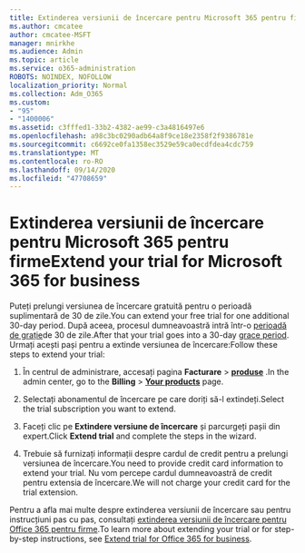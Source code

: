 ```yaml
---
title: Extinderea versiunii de încercare pentru Microsoft 365 pentru firme
ms.author: cmcatee
author: cmcatee-MSFT
manager: mnirkhe
ms.audience: Admin
ms.topic: article
ms.service: o365-administration
ROBOTS: NOINDEX, NOFOLLOW
localization_priority: Normal
ms.collection: Adm_O365
ms.custom:
- "95"
- "1400006"
ms.assetid: c3fffed1-33b2-4382-ae99-c3a4816497e6
ms.openlocfilehash: a98c3bc0290adb64a8f9ce18e2358f2f9386781e
ms.sourcegitcommit: c6692ce0fa1358ec3529e59ca0ecdfdea4cdc759
ms.translationtype: MT
ms.contentlocale: ro-RO
ms.lasthandoff: 09/14/2020
ms.locfileid: "47708659"
---
```

# <a name="extend-your-trial-for-microsoft-365-for-business"></a><span data-ttu-id="4aa1b-102">Extinderea versiunii de încercare pentru Microsoft 365 pentru firme</span><span class="sxs-lookup"><span data-stu-id="4aa1b-102">Extend your trial for Microsoft 365 for business</span></span>

<span data-ttu-id="4aa1b-103">Puteți prelungi versiunea de încercare gratuită pentru o perioadă suplimentară de 30 de zile.</span><span class="sxs-lookup"><span data-stu-id="4aa1b-103">You can extend your free trial for one additional 30-day period.</span></span> <span data-ttu-id="4aa1b-104">După aceea, procesul dumneavoastră intră într-o [perioadă de grație](https://docs.microsoft.com/alchemyinsights/grace-period-for-microsoft-365-free-trial)de 30 de zile.</span><span class="sxs-lookup"><span data-stu-id="4aa1b-104">After that your trial goes into a 30-day [grace period](https://docs.microsoft.com/alchemyinsights/grace-period-for-microsoft-365-free-trial).</span></span> <span data-ttu-id="4aa1b-105">Urmați acești pași pentru a extinde versiunea de încercare:</span><span class="sxs-lookup"><span data-stu-id="4aa1b-105">Follow these steps to extend your trial:</span></span>
  
1. <span data-ttu-id="4aa1b-106">În centrul de administrare, accesați pagina **Facturare** \> **[produse](https://go.microsoft.com/fwlink/p/?linkid=842054)** .</span><span class="sxs-lookup"><span data-stu-id="4aa1b-106">In the admin center, go to the **Billing** \> **[Your products](https://go.microsoft.com/fwlink/p/?linkid=842054)** page.</span></span>

2. <span data-ttu-id="4aa1b-107">Selectați abonamentul de încercare pe care doriți să-l extindeți.</span><span class="sxs-lookup"><span data-stu-id="4aa1b-107">Select the trial subscription you want to extend.</span></span>

3. <span data-ttu-id="4aa1b-108">Faceți clic pe **Extindere versiune de încercare** și parcurgeți pașii din expert.</span><span class="sxs-lookup"><span data-stu-id="4aa1b-108">Click **Extend trial** and complete the steps in the wizard.</span></span>

4. <span data-ttu-id="4aa1b-109">Trebuie să furnizați informații despre cardul de credit pentru a prelungi versiunea de încercare.</span><span class="sxs-lookup"><span data-stu-id="4aa1b-109">You need to provide credit card information to extend your trial.</span></span> <span data-ttu-id="4aa1b-110">Nu vom percepe cardul dumneavoastră de credit pentru extensia de încercare.</span><span class="sxs-lookup"><span data-stu-id="4aa1b-110">We will not charge your credit card for the trial extension.</span></span>

<span data-ttu-id="4aa1b-111">Pentru a afla mai multe despre extinderea versiunii de încercare sau pentru instrucțiuni pas cu pas, consultați [extinderea versiunii de încercare pentru Office 365 pentru firme](https://docs.microsoft.com/microsoft-365/commerce/extend-your-trial).</span><span class="sxs-lookup"><span data-stu-id="4aa1b-111">To learn more about extending your trial or for step-by-step instructions, see [Extend trial for Office 365 for business](https://docs.microsoft.com/microsoft-365/commerce/extend-your-trial).</span></span>
